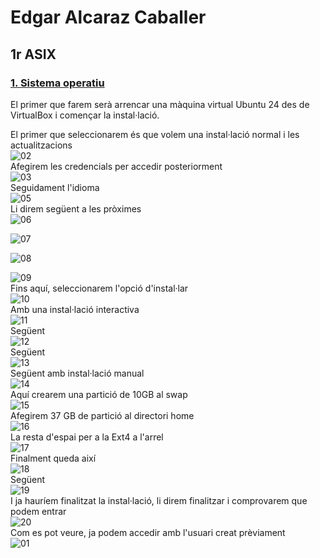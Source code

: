 # Edgar Alcaraz Caballer
## 1r ASIX

### [1. Sistema operatiu](sistema-operatiu.md)


El primer que farem serà arrencar una màquina virtual Ubuntu 24 des de VirtualBox i començar la instal·lació.

El primer que seleccionarem és que volem una instal·lació normal i les actualitzacions  
![02](images/sistema/SISTEMA2.png)  
Afegirem les credencials per accedir posteriorment  
![03](images/sistema/SISTEMA3.png)  
Seguidament l'idioma  
![05](images/sistema/SISTEMA5.png)  
Li direm següent a les pròximes  
![06](images/sistema/SISTEMA6.png)  

![07](images/sistema/SISTEMA7.png)

![08](images/sistema/SISTEMA8.png)

![09](images/sistema/SISTEMA9.png)  
Fins aquí, seleccionarem l'opció d'instal·lar  
![10](images/sistema/SISTEMA10.png)  
Amb una instal·lació interactiva  
![11](images/sistema/SISTEMA11.png)  
Següent  
![12](images/sistema/SISTEMA12.png)  
Següent  
![13](images/sistema/SISTEMA13.png)  
Següent amb instal·lació manual  
![14](images/sistema/SISTEMA14.png)  
Aquí crearem una partició de 10GB al swap  
![15](images/sistema/SISTEMA15.png)  
Afegirem 37 GB de partició al directori home  
![16](images/sistema/SISTEMA16.png)  
La resta d'espai per a la Ext4 a l'arrel  
![17](images/sistema/SISTEMA17.png)  
Finalment queda així  
![18](images/sistema/SISTEMA18.png)  
Següent  
![19](images/sistema/SISTEMA19.png)  
I ja hauríem finalitzat la instal·lació, li direm finalitzar i comprovarem que podem entrar  
![20](images/sistema/SISTEMA20.png)  
Com es pot veure, ja podem accedir amb l'usuari creat prèviament  
![01](images/sistema/SISTEMA1.png)  
